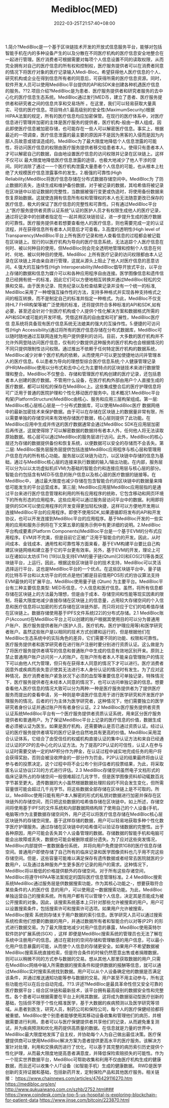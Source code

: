 ﻿---
weight: 
title: "Medibloc(MED)"
description: "MediBloc是一个基于区块链技术开发的开放式信息服务平台，能够对包括智能手机在内的多种设备产生的以及分散在不同医疗机构的医疗信息安全地整合在一起进行管理"
date: 2022-03-25T21:57:40+08:00
lastmod: 2022-03-25T16:45:40+08:00
draft: false
authors: ["Metabd"]
featuredImage: "mediblocmed.webp"
link: ""
tags: ["数字代币","Medibloc(MED)"]
categories: ["navigation"]
navigation: ["数字代币"]
lightgallery: true
toc: true
pinned: false
recommend: false
recommend1: false
---
1.简介?MediBloc是一个基于区块链技术开发的开放式信息服务平台，能够对包括智能手机在内的多种设备产生的以及分散在不同医疗机构的医疗信息安全地整合在一起进行管理。医疗消费者可根据需要对每项个人信息设置不同的读取权限，从而完全拥有对自己的医疗信息的所有权和控制权，医疗服务提供者可以在消费者同意的情况下将医疗对象的医疗记录输入Medi-Bloc。希望获得他人医疗信息的个人、研究机构或企业在得到信息所有者的同意后，可获得所需的医疗信息资源。同时，软件开发人员可以使用MediBloc平台提供的API和SDK来创建各种机遇医疗信息的服务。??2.项目介绍?MediBloc是为患者、医疗服务提供者和研究者服务的去中心化的医疗信息生态系统。MediBloc通过发行MED币，建立了患者、医疗服务提供者和研究者之间的信息共享和交易场所 。在这里，我们可以轻易获取大量真实、可信的医疗信息。项目特点1.最高级别的安全性(MaximumSecurity)根据HIPAA法案的规定，所有的医疗信息均应加密保管。在现行的医疗体系中，对医疗信息进行管理并加密的主体是医疗服务的提供者，医疗机构-般由一群人组成，因此即使医疗信息被加密存储，也可能存在一些人可以解密医疗信息。事实上，根据最近的一项调查，医疗信息泄露的最主要的原因并不是因为黑客的入侵而是因为内部人员故意或错误造成的。MediBloc为了最大限度地降低个人信息泄露的可能性，将访问医疗信息的权限由医疗服务提供者移交给患者本人。使得只有患者本人才可以解密自己的数据，自由地设置医疗信息的访问权限并记录在区块链上。这样不仅可以 最大限度地降低医疗信息泄露的途径，也极大地减少了他人干涉的空间。同时消除了通过一一个医疗机构泄露大量患者个人信息的可能，也从根本上杜绝了大规模医疗信息泄露事件的发生。2.极强的可靠性(High Reliability)MediBloc将医疗信息存储在分布式数据存储空间中。MediBloc为 了防止数据的丢失，连续生成和维护备份数据，对于被记录的数据，其哈希值将被记录在区块链中以验证数据的完整性，当数据被强行变更或伪造时，将使用备份数据来恢复原始数据。这就使连拥有信息所有权和管理权的本人也无法随意更改已保存的医疗信息，极大的保证了医疗信息的完整性和可靠性。只有通过MediBloc平台 上“医疗服务提供者资质认证系统”认证的医护人员才有权限生成他人的医疗记录，通过将记录中的创建者指定在一-起并用区块链验证，进一步提升生成的医疗数据的可靠性。医疗服务提供者若想要查看他人的医疗信息，则也需要完成一定的认证流程，并在获得信息所有者本人同意后才可查看。3.高度的透明性(High level of Transparency)MediBloc平台上所有医疗记录和他人查看信息的过程都会被记载在区块链上。现行的以医疗机构为导向的医疗信息系统，无法追踪个人医疗信息在何时、被以何种目的使用，但MediBloc则会完全透明地管理和控制个人信息在何时、何地、被以何种目的使用。MediBloc 上所有医疗记录的访问权限都由本人记录在区块链上并由亲自进行管理，这就从源头上阻止了他人对医疗信息的恶意访问。4.强大的互操作性(High Interoperability)MediBloc倡导开放式平台，以平台上存储的数据和信息为媒介可以和各种应用程序自由连接。医学图像信息和遗传信息已经拥有统一的标准，因此它们可以方便地相互转换并通过MediBloc轻松的交换和交易。由于医务记录、院务纪录以及检查结果记录并没有一个统一的标准, MediBloc采用了一种增强互操作性的方法，支持多种格式并实现各种支持格式之间的相互转换，而不是制定自己的标准并指定一种格式。为此，MediBloc不仅支 持HL7 FHIR构架等被广泛使用的标准，还将提供符合多种标准的API和SDK,如有必要，甚至还会针对个别医疗机构或个人提供个性化解决方案和数据格式所需的API和SDK或可能的开发环境。凭借这样高的自由度和可扩展性，MediBloc医疗信 息系统将具备现有医疗信息系统无法媲美的强大的互操作性。5.便捷的可访问性(High Accessibility)通过将所有的医疗信息存储在分布式数据库，MediBloc可 以随时随地通过互联网连接为用户提供便利的访问。目前，大多数的医疗机构并不允许外网登陆访问医疗信息，仅有的少数提供这种服务的医疗机构也会根据情况的不同只提供限制性访问权限。通过推出不依赖于任何特定医疗机构的数据系统，MediBloc减少对单个医疗机构的依赖，从而使用户可以更加使捷地访问并管理本人的医疗信息。6.以患者为导向的理想型综合医疗信息系统;个人健康管理记录(PHR)MediBloc使用以分布式和去中心化为主要特点的区块链技术来进行数据管理和整合。MediBloc不仅整合、存储和管理医疗机构创建的医疗记录，还包括患者本人创建的医疗数据。不管用什么设备，在医疗机构外部由用户个人直接生成的医疗数据，都可以轻松的保存在MediBloc上。这些集成整合后的医疗护理信息将可广泛用于普通的医院护理和个性化移动医疗服务中。技术概况1.MediBloc平台构架(PlatformStructure)MediBloc由核心、服务和应用三层构架组成。第一层: MediBloc核心层核心层是一个分布式数据库，可以使用MediBloc医疗 数据网络中的最新加密技术来保护数据。由于可以在存储在区块链上的数据量非常有限，所以需要单独的存储空间来有效地存储医疗数据，核心层则提供了此功能。在MediBloc应用中生成并传送的医疗数据通常会通过MediBloc SDK在应用层加密后再传送，这就使得除了可以解密数据的数据持有者本人外，任何他人将无法读取原始数据。核心层可以通过MediBloc的服务层进行访问。此外，MediBloc的核心层还为存储的数据提供备份和恢复系统，以便数据可以安全的存储而不会丢失。第二层: MediBloc服务层服务层提供包括连接MediBloc应用程序与核心层和管理用户信息在内的所有核心功能。服务层以区块链为动力，以区块链中存储的信息为基础，通过与MediBloc核心层的连接来执行数据的输入/输出功能。在内部，服务层可以分为以以太坊虚拟机(EVM)为基础的智能合约和连接应用层与核心层的部分。智能合约包括含有MED币信息的账户信息以及核心层的医疗数据的链接等。在MediBloc中， 通过最大限度也减少存储在包含智能合约的区块链中的数据量来降低可能发生的平台运营成本。第三层; MediBloc应用层MediBloc应用层指的是通过平台来进行医疗信息管理和利用的所有应用程序的统称，它包含移动和网页环境下的所有形态的应用程序。这些应用可以通过服务层访问平台中的数据。利用即将提供的SDK可以使应用程序的开发变得更加轻松快捷，这样可以方便地开发用以连接MediBloc平台的应用程序。即使不使用SDK,如果遵循即将发布的API和开发协议，也可以开发连接到MediBloc平台的应用程序。基于MediBloc开发的一些实用的应用和服务示例将在下文第五章的服务示例中有更详细的说明。2.MediBloc平台构成要素(Platform Components)MediBloc平台是一个基于EVM的分布式应用程序。EVM并不完美，但是目前它正被广泛用于智能合约的开发。因此，从时间成本、金钱成本、通用性和可靠性等方面来看，基于EVM构建平台要比自己构建区块链网络和建立基于它的平台更有效率。另外，基于EVM的开发，理论上可以在诸如以太坊(ETH) [19]以及支持EVM的量子链(Qtum)[20]和EOS[21]等各类区块链平台，上运行。因此，根据这些区块链平台的技术支持，MediBloc可以灵活选择运行平台，这也是MediBloc平台的一个优点。在这些区块链平台中，量子链的比特币平台和以太坊平台的优点是他们都是目前借用POS形式的协议算法支持EVM最快的可扩展平台。MediBloc使用量子链 (Qtum) 为主要平台。MediBloc平台有三种主要信息类型: MED币信息，个人信息和医疗信息。虽然，将所有信息都存储在区块链上的方法最为理想，但是由于成本、存储空间和性能等现实因素的限制，将最大限度地减少直接存储在区块链上的信息量，占用较大存储空间的个入信息和医疗信息将以加密的形式存储在区块链外部，而只将对应于它们的哈希值存储在区块链上。数据存储使用基于IPFS文件系统[22]的分布式存储。2.1 MediBloc账户(Account)在MediBloc平台上可以创建的账户根据其使用目的可以分为普通用户账户、医疗服务提供者账户(医护人员，医疗机构，医疗护理应用等)和医学研究者账户。虽然这些账户是以相同的技术方式创建和运行的，但是根据他们在MediBloc生态系统中的实际角色的差异，它们需要不同的功能、权限和可靠性。医疗服务提供者和医学研究者在进行账户注册时要分别进行资质认证。这么做是为了将医疗服务提供者填写的信息和普通账户中生成的信息有效地区别开来。原则上禁止普通用户账户访问另一人的账户。在账户所有者本人不能亲自管理账户的情况下可以由他人代为管理，但只有在获得本人同意的情况下才可以进行。医疗消费者因意外或疾病而丧失意识使其无法进行本人身份认证的情况时有发生。为了应对这种情况，医疗消费者账户紧急状况下必须的血型等重要信息可单独记录，特殊情况下，医疗服务提供者在未经本人同意的情况下，也可以访问单独记录的信息。想要查看他人医疗信息的情况大致可以分为两种:一种是医疗服务提供者为了提供医疗服务而提出的查看申请，另一种则是申请医疗信息用于进行医学研究和开发医疗护理服务的情况。后者的行为主体为医学研究者，这种情况下，他们需要独立的医学研究者身份认证并通过账户所有者身份认证。2.2 MediBloc医疗服务提供者资责认证系统MediBloc平台有一个医疗服务提供者资质认证系统，用来区分医疗服务提供者和普通用户。为了保证MediBloc平台上记录的医疗信息的价值，数据生成者必须被认证为医生。如果是医疗机构，还需要确认是否已通过资质认证。经过认证的医疗服务提供者填写的医疗记录也自然地具有更高的价值。MediBloc采用混合认证体系，它结合了由受信任的权威机构直接认证的集中认证方法和来自已经通过认证的P2P的去中心化的认证方法。为了提高P2P认证的可信性，认证人在参与认证时需要交纳一定的MP积分作为押金，在认证过程中诚实地完成任务的用户将会获得奖励，否则会被没收押金的一部分作为罚金。P2P认证的结果最终将由认证参与者的投票决定。这个过程中将不会公布个别评估者的投票结果，为此，将采取匿名认证协议[23]的方式进行评估。2.3 MediBloc存储空间虽然电子文档形式的临床记录所占的存储空间一般很难超过几兆字节，但是医学图像资料却动辄数百兆字节甚至更大。遗传数据的大小虽然根据数据处理阶段的不同会发生变化，但所需容量很可能会超过几千兆字节。将这些数据全部存储在区块链上是不可取的。所以，MediBloc使用只能有用户本人解密的形式的私钥对数据进行加密并保存在区块链外的存储空间，而只把这些数据的哈希值存储在区块链中。如上所述，存储空间将使用基于IPFS的文件系统和内部数据网络构除了使用自己的个人设备(手机，电脑等)作为主要数据存储空间外，用户还可以将医疗信息存储在MediBloc核心层区块链外的存储空间里。基于这样存储的数据，用户可以轻易地获取多种个性化数字医疗护理服务。通过存储在区块链中的哈希值可以验证存储数据的完整性。出于各种原因，用户可能会丢失其个人设备管理的数据。存储数据的智能手机和电脑可能会出故障或丢失，数据也可能会被删除或部分遗失。为了应对这些突发情况，MediBloc内部提供一套数据备份系统， 并将向用户免费提供1GB的医疗信息存储空间。普通用户即使存储了自己所有的临床记录和医学图像资料也几乎用不完这些存储空间。但是，这些容量可能难以满足保存有遗传数据或者经常去医院就医的少数用户，以及通过各种服务产生更多医疗记录的用户的需求。这种情况下，MediBloc将以极低的价格提供额外的存储空间。对于所有这些存诸空间，MediBloc将遵守HIPAA等法案规定的国际医疗信息管理标准。2.4 MediBloc搜索系统MediBloc通过服务层是供数据搜索功能，作为其核心功能之-，想要获取符合某些条件的人的医疗信 息的用户，可以使用这一数据搜索功能。为此，MediBloc单独运营自己的搜索系统。所有用户都有可以管理个人信息，决定其是否能成为被公开搜索的对象。因此，该搜索系统基本上只针对那些允许被搜索的用户。用户可以设置搜索条件，包括搜索许可和搜索许可选项。如果用户允许被搜索，MediBloc搜索 系统则存储关于用户数据的索引信息。医学研究人员可以通过搜索系统检索他们想要的数据的用户，并通过数据所有者和智能合约以对等(P2P) 的形式进行数据交易。为了最大限度地减少对用户信息的暴露，MediBloc使用英特尔软件防护扩展系统(SGX) ，这样 即便是MediBloc搜索系统的管理员也无法了解在系统中注册用户的信息。通过在密封的空间存储和管理敏感的用户信息，可以最小化用户信息暴露的可能，从而使个人信息的存储更安全。如果用户不希望数据被MediBloc搜索系统直接检索，但是符合条件的时候仍然愿意出售或者捐赠数据，则可以以稍微不同的方式参与数据的交易。想从其他人那里获取数据的用户,只需在MediBloc网络中输入所需数据的搜索条件和提供数据的报酬等信息，就可以通过MediBloc实时搜索系统找到数据。用户可以从个人设备确定他的数据是否满足该条件，并通过推送通知功能等参与数据的交易。用户甚至不用主动参与，所有这些功能也可以在后台自动完成。??3.评述?MediBloc是最具革命性但又安全可靠的医疗数据平台；结合区块链和最新技术，该平台拥有最高级别的数据安全性和完整性。各个患者可以根据需要在平台上利用其数据，这将成为数据驱动型医疗创新的基础，包括但不限于个性化精准医学，基于大数据的疾病预测以及医学研究等领域。从患者到医生，研究人员，制药公司和保险公司，每个人的医疗保健经验都将被重塑。MediBloc使个别患者能够使用其移动设备收集和管理他们的病历，并根据需要进行利用。患者可以与医疗保健提供者共享他们的记录，从而避免重复测试，并为疾病预测和优化用药提供高质量的数据。在信息就是力量的世界中，MediBloc最大限度地发挥了自主权，并协助每个人为自己做出最佳决策。医疗保健提供商可以使用MediBloc解决方案为患者提供更高水平的医疗服务。该解决方案针对处理，利用和交换病历进行了优化，可以基于其完整的病历索引历史提供个性化护理，从而最大限度地提高患者满意度，并降低保险索赔损失的可能性。作为一个现实世界数据平台，MediBloc可帮助收集和利用不仅由医疗机构生成的健康数据，而且还可以收集个人IT设备（如智能手机）生成的健康数据。 RWD是医学创新的支持证据和基础，包括新药开发，定制保险产品和其他医疗服务。相关链接：
https://www.chainnews.com/articles/476429116270.htm
https://medibloc.org/en/
http://www.qukuaiwang.com.cn/szhb/2752.html###
https://www.coindesk.com/a-top-5-us-hospital-is-exploring-blockchain-for-patient-data
https://www.jinse.com/bitcoin/223870.html
